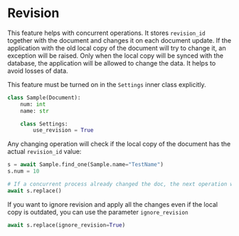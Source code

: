 # Revision

This feature helps with concurrent operations. It stores `revision_id` together with the document and changes it on each document update. If the application with the old local copy of the document will try to change it, an exception will be raised. Only when the local copy will be synced with the database, the application will be allowed to change the data. It helps to avoid losses of data.

This feature must be turned on in the `Settings` inner class explicitly.

```python
class Sample(Document):
    num: int
    name: str

    class Settings:
        use_revision = True
```

Any changing operation will check if the local copy of the document has the actual `revision_id` value:

```python
s = await Sample.find_one(Sample.name="TestName")
s.num = 10

# If a concurrent process already changed the doc, the next operation will raise an error
await s.replace()
```

If you want to ignore revision and apply all the changes even if the local copy is outdated, you can use the parameter `ignore_revision`

```python
await s.replace(ignore_revision=True)
```